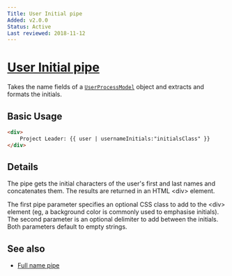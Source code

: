 ```yaml
---
Title: User Initial pipe
Added: v2.0.0
Status: Active
Last reviewed: 2018-11-12
---
```


# [User Initial pipe](../../lib/core/pipes/user-initial.pipe.ts "Defined in user-initial.pipe.ts")

Takes the name fields of a [`UserProcessModel`](../core/user-process.model.md) object and extracts and formats the initials.

## Basic Usage

<!-- {% raw %} -->

```HTML
<div>
    Project Leader: {{ user | usernameInitials:"initialsClass" }}
</div>
```

<!-- {% endraw %} -->

## Details

The pipe gets the initial characters of the user's first and last names and
concatenates them. The results are returned in an HTML &lt;div> element.

The first pipe parameter specifies an optional CSS class to add to the &lt;div>
element (eg, a background color is commonly used to emphasise initials). The
second parameter is an optional delimiter to add between the initials.
Both parameters default to empty strings.

## See also

-   [Full name pipe](../core/full-name.pipe.md)
